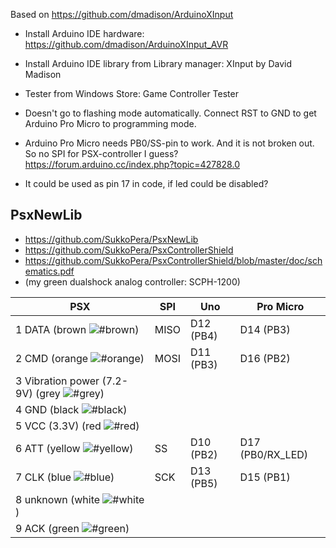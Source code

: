 
Based on https://github.com/dmadison/ArduinoXInput

- Install Arduino IDE hardware:
https://github.com/dmadison/ArduinoXInput_AVR

- Install Arduino IDE library from Library manager:
XInput by David Madison

- Tester from Windows Store:
Game Controller Tester

- Doesn't go to flashing mode automatically. Connect RST to GND to get Arduino Pro Micro to programming mode.


- Arduino Pro Micro needs PB0/SS-pin to work. And it is not broken out. So no SPI for PSX-controller I guess? 
https://forum.arduino.cc/index.php?topic=427828.0
- It could be used as pin 17 in code, if led could be disabled?

## PsxNewLib
- https://github.com/SukkoPera/PsxNewLib
- https://github.com/SukkoPera/PsxControllerShield
- https://github.com/SukkoPera/PsxControllerShield/blob/master/doc/schematics.pdf
- (my green dualshock analog controller: SCPH-1200)

PSX | SPI | Uno | Pro Micro
--- | --- | --- | ---
1 DATA (brown ![#brown](https://via.placeholder.com/10/c68c53/000000?text=+)) | MISO | D12 (PB4) | D14 (PB3)
2 CMD (orange ![#orange](https://via.placeholder.com/10/ff8000/000000?text=+)) | MOSI | D11 (PB3) | D16 (PB2)
3 Vibration power (7.2-9V) (grey ![#grey](https://via.placeholder.com/10/999999/000000?text=+)) | | |
4 GND (black ![#black](https://via.placeholder.com/10/000000/000000?text=+)) | | |
5 VCC (3.3V) (red ![#red](https://via.placeholder.com/10/ff0000/000000?text=+)) | | |
6 ATT (yellow ![#yellow](https://via.placeholder.com/10/ffff00/000000?text=+)) | SS | D10 (PB2) | D17 (PB0/RX_LED)
7 CLK (blue ![#blue](https://via.placeholder.com/10/0000ff/000000?text=+)) | SCK | D13 (PB5) | D15 (PB1)
8 unknown (white ![#white](https://via.placeholder.com/10/ffffff/000000?text=+)) | | |
9 ACK (green ![#green](https://via.placeholder.com/10/00ff00/000000?text=+)) | | |

